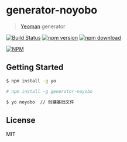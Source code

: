 # generator-noyobo 

> [Yeoman](http://yeoman.io) generator

[![Build Status](https://secure.travis-ci.org/noyobo/generator-noyobo.png?branch=master)](https://travis-ci.org/noyobo/generator-noyobo)
[![npm version](http://img.shields.io/npm/v/lrc-parse.svg)](https://www.npmjs.org/package/generator-noyobo)
[![npm download](http://img.shields.io/npm/dm/lrc-parse.svg)](https://www.npmjs.org/package/generator-noyobo)

[![NPM](https://nodei.co/npm/lrc-parse.png?downloads=true&downloadRank=true&stars=true)](https://nodei.co/npm/generator-noyobo/)


## Getting Started

```bash
$ npm install -g yo
```

```bash
# npm install -g generator-noyobo
```

```bash
$ yo noyobo  // 创建基础文件

```


## License

MIT
